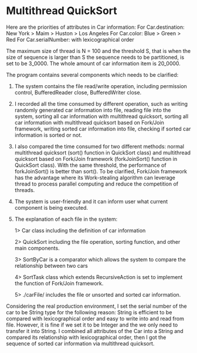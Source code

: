 # Multithread QuickSort

Here are the priorities of attributes in Car information:
For Car.destination: New York > Maim > Huston > Los Angeles
For Car.color: Blue > Green > Red
For Car.serialNumber: with lexicographical order

The maximum size of thread is N = 100 and the threshold S, that is when the size of sequence is larger than S the sequence needs to be partitioned, is set to be 3_0000. The whole amount of car information item is 20_0000.

The program contains several components which needs to be clarified:
1.	The system contains the file read/write operation, including permission control, BufferedReader close, BufferedWriter close.
2.	I recorded all the time consumed by different operation, such as writing randomly generated car information into file, reading file into the system, sorting all car information with multithread quicksort, sorting all car information with multithread quicksort based on Fork/Join framework, writing sorted car information into file, checking if sorted car information is sorted or not.
3.	I also compared the time consumed for two different methods: normal multithread quicksort (sort() function in QuickSort class) and multithread quicksort based on Fork/Join framework (forkJoinSort() function in QuickSort class). With the same threshold, the performance of forkJoinSort() is better than sort(). To be clarified, Fork/Join framework has the advantage where its Work-stealing algorithm can leverage thread to process parallel computing and reduce the competition of threads. 
4.	The system is user-friendly and it can inform user what current component is being executed.
5.	The explanation of each file in the system: 

    1>	Car class including the definition of car information

    2>	QuickSort including the file operation, sorting function, and other main components.

    3>	SortByCar is a comparator which allows the system to compare the relationship between two cars

    4>	SortTask class which extends RecursiveAction is set to implement the function of Fork/Join framework. 

    5>	./carFile/ includes the file or unsorted and sorted car information. 

Considering the real production environment, I set the serial number of the car to be String type for the following reason: String is efficient to be compared with lexicographical order and easy to write into and read from file. However, it is fine if we set it to be Integer and the we only need to transfer it into String. I combined all attributes of the Car into a String and compared its relationship with lexicographical order, then I got the sequence of sorted car information via multithread quicksort. 
